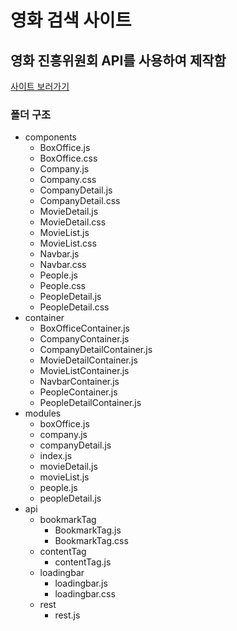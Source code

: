 영화 검색 사이트
=============

영화 진흥위원회 API를 사용하여 제작함
-------------

[사이트 보러가기](https://justsicklife.github.io/movie-search-web/)

### 폴더 구조 
* components
  * BoxOffice.js
  * BoxOffice.css
  * Company.js
  * Company.css
  * CompanyDetail.js
  * CompanyDetail.css
  * MovieDetail.js
  * MovieDetail.css
  * MovieList.js
  * MovieList.css
  * Navbar.js
  * Navbar.css
  * People.js
  * People.css
  * PeopleDetail.js
  * PeopleDetail.css
* container
  * BoxOfficeContainer.js
  * CompanyContainer.js
  * CompanyDetailContainer.js
  * MovieDetailContainer.js
  * MovieListContainer.js
  * NavbarContainer.js
  * PeopleContainer.js
  * PeopleDetailContainer.js
* modules
  * boxOffice.js
  * company.js
  * companyDetail.js
  * index.js
  * movieDetail.js
  * movieList.js
  * people.js
  * peopleDetail.js
* api
  * bookmarkTag
    * BookmarkTag.js
    * BookmarkTag.css
  * contentTag
    * contentTag.js
  * loadingbar
    * loadingbar.js
    * loadingbar.css
  * rest
    * rest.js
